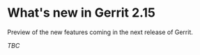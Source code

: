 # What's new in Gerrit 2.15

Preview of the new features coming in the next release of Gerrit.

*TBC*

